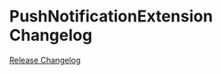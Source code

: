 # PushNotificationExtension Changelog

[Release Changelog](https://github.com/spryker/push-notification-extension/releases)
